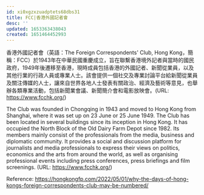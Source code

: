 ```yaml
---
id: xi0xgzxzuadptets68dbs31
title: FCC|香港外國記者會
desc: ''
updated: 1653363438043
created: 1651464452993
---
```


香港外國記者會（英語：The Foreign Correspondents' Club, Hong Kong，簡稱：FCC）於1943年在中華民國重慶成立，旨在聯繫香港境外記者與當時的國民政府，1949年後遷移至香港，現時成員包括香港的外國記者、新聞從業員，以及其他行業的行政人員或專業人士。該會提供一個社交及專業討論平台給新聞從業員及關注傳媒的人士，讓來自世界各地人士發表有關政治、經濟及藝術等意見，也舉辦各類專業活動，包括新聞業會議、新聞簡介會和電影放映會。(URL: https://www.fcchk.org/)

The Club was founded in Chongqing in 1943 and moved to Hong Kong from Shanghai, where it was set up on 23 June or 25 June 1949. The Club has been located in several buildings since its inception in Hong Kong. It has occupied the North Block of the Old Dairy Farm Depot since 1982. Its members mainly consist of the professionals from the media, business and diplomatic community. It provides a social and discussion platform for journalists and media professionals to express their views on politics, economics and the arts from around the world, as well as organising professional events including press conferences, press briefings and film screenings. (URL: https://www.fcchk.org/)

Reference:
https://hongkongfp.com/2022/05/01/why-the-days-of-hong-kongs-foreign-correspondents-club-may-be-numbered/